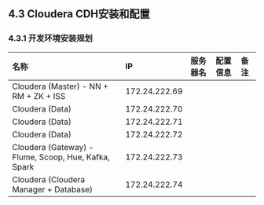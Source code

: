 ## 4.3 Cloudera CDH安装和配置

### 4.3.1 开发环境安装规划

| 名称 | IP | 服务器名 | 配置信息 | 备注 |
| :--- | :--- | :--- | :--- | :--- |
| Cloudera \(Master\) - NN + RM + ZK + ISS | 172.24.222.69 |  |  |  |
| Cloudera \(Data\) | 172.24.222.70 |  |  |  |
| Cloudera \(Data\) | 172.24.222.71 |  |  |  |
| Cloudera \(Data\) | 172.24.222.72 |  |  |  |
| Cloudera \(Gateway\) - Flume, Scoop, Hue, Kafka, Spark | 172.24.222.73 |  |  |  |
| Cloudera \(Cloudera Manager + Database\) | 172.24.222.74 |  |  |  |



